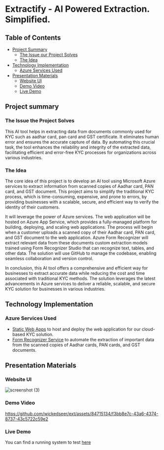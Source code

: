 # Extractify - AI Powered Extraction. Simplified.

## Table of Contents

- [Project Summary](#project-summary)
  - [The Issue our Project Solves](#the-issue-the-project-solves)
  - [The Idea](#the-idea)
- [Technology Implementation](#technology-implementation)
  - [Azure Services Used](#azure-services-used)
- [Presentation Materials](#presentation-materials)
  - [Website UI](#website-ui)
  - [Demo Video](#demo-video)
  - [Live Demo](#live-demo)


## Project summary

### The Issue the Project Solves

This AI tool helps in extracting data from documents commonly used for KYC such as aadhar card, pan card and GST certificate. It eliminates human error and ensures the accurate capture of data. By automating this crucial task, the tool enhances the reliability and integrity of the extracted data, facilitating efficient and error-free KYC processes for organizations across various industries.

### The Idea
The core idea of this project is to develop an AI tool using Microsoft Azure services to extract information from scanned copies of Aadhar card, PAN card, and GST document. This project aims to simplify the traditional KYC process, which is time-consuming, expensive, and prone to errors, by providing businesses with a scalable, secure, and efficient way to verify the identity of their customers.

It will leverage the power of Azure services. The web application will be hosted on Azure App Service, which provides a fully-managed platform for building, deploying, and scaling web applications. The process will begin when a customer uploads a scanned copy of their Aadhar card, PAN card, and GST document to the web application. Azure Form Recognizer will extract relevant data from these documents custom extraction models trained using Form Recognizer Studio that can recognize text, tables, and other data. The solution will use GitHub to manage the codebase, enabling seamless collaboration and version control.

In conclusion, this AI tool offers a comprehensive and efficient way for businesses to extract accurate data while reducing the cost and time associated with traditional KYC methods. The solution leverages the latest advancements in Azure services to deliver a reliable, scalable, and secure KYC solution for businesses in various industries.

## Technology Implementation

### Azure Services Used

- [Static Web Apps](https://learn.microsoft.com/en-us/azure/static-web-apps/)
to host and deploy the web application for our cloud-based KYC solution.
- [Form Recognizer Service](https://learn.microsoft.com/en-us/azure/applied-ai-services/form-recognizer/overview?view=form-recog-3.0.0) 
to automate the extraction of important data from the scanned copies of Aadhar cards, PAN cards, and GST documents.

## Presentation Materials

### Website UI
![screenshot (3)](https://github.com/wickedseer/ext/assets/84715134/31544cc5-d133-4619-b348-7167063226c4)

### Demo Video
https://github.com/wickedseer/ext/assets/84715134/f3bb8e7c-43a6-4374-8737-43c5722c59e2

### Live Demo
You can find a running system to test [here](https://blue-hill-02f50f400.3.azurestaticapps.net/)
